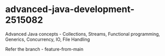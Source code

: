 # advanced-java-development-2515082
Advanced Java concepts - Collections, Streams, Functional programming, Generics, Concurrency, IO, File Handling

Refer the branch - feature-from-main
